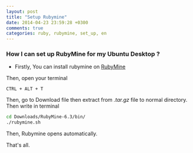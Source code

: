 ```yaml
---
layout: post
title: "Setup Rubymine"
date: 2014-04-23 23:59:28 +0300
comments: true
categories: ruby, rubymine, set_up, en
---
```


### How I can set up RubyMine for my Ubuntu Desktop ?

- Firstly, You can install rubymine on [RubyMine](http://www.jetbrains.com/ruby/download/)

Then, open your terminal

    CTRL + ALT + T

Then, go to Download file then extract from *.tar.gz* file to normal directory. Then write in terminal


``` bash
cd Downloads/RubyMine-6.3/bin/
./rubymine.sh
```

Then, Rubymine opens automatically.

That's all.